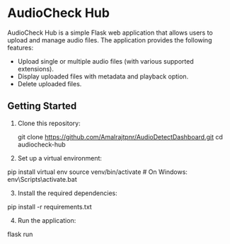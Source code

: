 # AudioCheck Hub

AudioCheck Hub is a simple Flask web application that allows users to upload and manage audio files. The application provides the following features:

- Upload single or multiple audio files (with various supported extensions).
- Display uploaded files with metadata and playback option.
- Delete uploaded files.

## Getting Started

1. Clone this repository:

   git clone https://github.com/Amalrajtpnr/AudioDetectDashboard.git
   cd audiocheck-hub

2. Set up a virtual environment:

pip install virtual env
source venv/bin/activate # On Windows: env\Scripts\activate.bat

3. Install the required dependencies:

pip install -r requirements.txt

4. Run the application:

flask run
